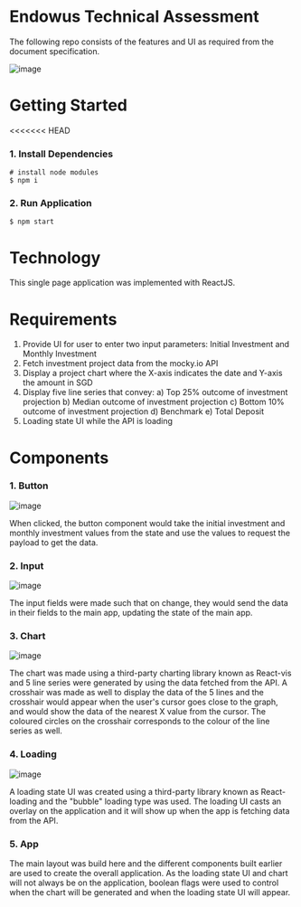 # Endowus Technical Assessment

The following repo consists of the features and UI as required from the document specification.

![image](https://user-images.githubusercontent.com/70202012/161287448-b731bbae-2ab3-4ed5-90f5-2fd637576b52.png)

# Getting Started

<<<<<<< HEAD

### 1. Install Dependencies

```
# install node modules
$ npm i
```

### 2. Run Application

```
$ npm start
```

# Technology

This single page application was implemented with ReactJS.

# Requirements

1. Provide UI for user to enter two input parameters: Initial Investment and Monthly Investment
2. Fetch investment project data from the mocky.io API
3. Display a project chart where the X-axis indicates the date and Y-axis the amount in SGD
4. Display five line series that convey:
   a) Top 25% outcome of investment projection
   b) Median outcome of investment projection
   c) Bottom 10% outcome of investment projection
   d) Benchmark
   e) Total Deposit
5. Loading state UI while the API is loading

# Components

### 1. Button

![image](https://user-images.githubusercontent.com/70202012/161290129-d9fc6d6e-7477-467e-8348-61a8f22f4092.png)

When clicked, the button component would take the initial investment and monthly investment values from the state and use the values to request the payload to get the data.

### 2. Input

![image](https://user-images.githubusercontent.com/70202012/161290367-1c8a9910-68e5-4694-a0d8-789800849520.png)

The input fields were made such that on change, they would send the data in their fields to the main app, updating the state of the main app.

### 3. Chart

![image](https://user-images.githubusercontent.com/70202012/161290907-a04b69a3-e9b6-4e35-91ae-f9a2590a24b7.png)

The chart was made using a third-party charting library known as React-vis and 5 line series were generated by using the data fetched from the API. A crosshair was made as well to display the data of the 5 lines and the crosshair would appear when the user's cursor goes close to the graph, and would show the data of the nearest X value from the cursor. The coloured circles on the crosshair corresponds to the colour of the line series as well.

### 4. Loading

![image](https://user-images.githubusercontent.com/70202012/161291620-7e38e996-1fbb-48ee-a31e-d9249608563a.png)

A loading state UI was created using a third-party library known as React-loading and the "bubble" loading type was used. The loading UI casts an overlay on the application and it will show up when the app is fetching data from the API.

### 5. App

The main layout was build here and the different components built earlier are used to create the overall application. As the loading state UI and chart will not always be on the application, boolean flags were used to control when the chart will be generated and when the loading state UI will appear.
